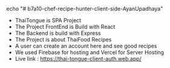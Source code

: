 echo "# b7a10-chef-recipe-hunter-client-side-AyanUpadhaya" 
* ThaiTongue is SPA Project
* The Project FrontEnd is Build with React
* The Backend is build with Express
* The Project is about ThaiFood Recipes
* A user can create an account here and see good recipes
* We used Firebase for hosting and Vercel for Server Hosting
* Live link : https://thai-tongue-client-auth.web.app/